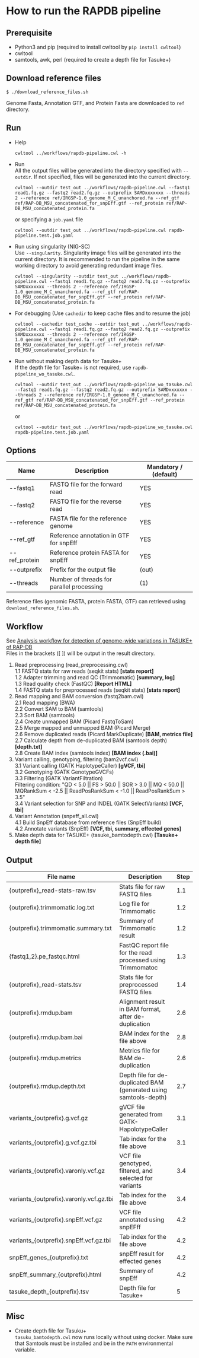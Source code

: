 # How to run the RAPDB pipeline 

## Prerequisite
- Python3 and pip (required to install cwltool by `pip install cwltool`)
- cwltool
- samtools, awk, perl (required to create a depth file for Tasuke+)

## Download reference files
```
$ ./download_reference_files.sh
```
Genome Fasta, Annotation GTF, and Protein Fasta are downloaded to `ref` directory.

## Run
- Help  
  ```
  cwltool ../workflows/rapdb-pipeline.cwl -h
  ```
- Run  
  All the output files will be generated into the directory specified with `--outdir`. If not specified, files will be generated into the current directory.
  ```
  cwltool --outdir test_out ../workflows/rapdb-pipeline.cwl --fastq1 read1.fq.gz --fastq2 read2.fq.gz --outprefix SAMDxxxxxxx --threads 2 --reference ref/IRGSP-1.0_genome_M_C_unanchored.fa --ref_gtf ref/RAP-DB_MSU_concatenated_for_snpEff.gtf --ref_protein ref/RAP-DB_MSU_concatenated_protein.fa
  ```
  or specifying a `job.yaml` file
  ```
  cwltool --outdir test_out ../workflows/rapdb-pipeline.cwl rapdb-pipeline.test.job.yaml 
  ```
- Run using singularity (NIG-SC)  
  Use `--singularity`. Singularity image files will be generated into the current directory. It is recommended to run the pipeline in the same working directory to avoid generating redundant image files.
  ```
  cwltool --singularity --outdir test_out ../workflows/rapdb-pipeline.cwl --fastq1 read1.fq.gz --fastq2 read2.fq.gz --outprefix SAMDxxxxxxx --threads 2 --reference ref/IRGSP-1.0_genome_M_C_unanchored.fa --ref_gtf ref/RAP-DB_MSU_concatenated_for_snpEff.gtf --ref_protein ref/RAP-DB_MSU_concatenated_protein.fa
- For debugging (Use `cachedir` to keep cache files and to resume the job)
  ```
  cwltool --cachedir test_cache --outdir test_out ../workflows/rapdb-pipeline.cwl --fastq1 read1.fq.gz --fastq2 read2.fq.gz --outprefix SAMDxxxxxxx --threads 2 --reference ref/IRGSP-1.0_genome_M_C_unanchored.fa --ref_gtf ref/RAP-DB_MSU_concatenated_for_snpEff.gtf --ref_protein ref/RAP-DB_MSU_concatenated_protein.fa 
  ```
- Run without making depth data for Tasuke+   
  If the depth file for Tasuke+ is not required, use `rapdb-pipeline_wo_tasuke.cwl`.
  ```
  cwltool --outdir test_out ../workflows/rapdb-pipeline_wo_tasuke.cwl --fastq1 read1.fq.gz --fastq2 read2.fq.gz --outprefix SAMDxxxxxxx --threads 2 --reference ref/IRGSP-1.0_genome_M_C_unanchored.fa --ref_gtf ref/RAP-DB_MSU_concatenated_for_snpEff.gtf --ref_protein ref/RAP-DB_MSU_concatenated_protein.fa
  ```
  or
  ```
  cwltool --outdir test_out ../workflows/rapdb-pipeline_wo_tasuke.cwl rapdb-pipeline.test.job.yaml 
  ```


## Options
|  Name  |  Description  | Mandatory / (default) |
| ---- | ---- | ---- |
|  --fastq1  |  FASTQ file for the forward read  | YES |
|  --fastq2  |  FASTQ file for the reverse read  | YES |
|  --reference  |  FASTA file for the reference genome  | YES |
|  --ref_gtf  |  Reference annotation in GTF for snpEff  | YES |
|  --ref_protein  |  Reference protein FASTA for snpEff  | YES |
|  --outprefix  |  Prefix for the output file  | (out) |
|  --threads  |  Number of threads for parallel processing | (1) |

Reference files (genomic FASTA, protein FASTA, GTF) can retrieved using `download_reference_files.sh`.

## Workflow
See [Analysis workflow for detection of genome-wide variations in TASUKE+ of RAP-DB](https://rapdb.dna.affrc.go.jp/genome-wide_variations/Analysis_workflow_for_detection_of_genome-wide_var.html)  
Files in the brackets ([ ]) will be output in the result directory.


1. Read preprocessing (read_preprocessing.cwl)  
    1.1 FASTQ stats for raw reads (seqkit stats) __[stats report]__  
    1.2 Adapter trimming and read QC (Trimmomatic) __[summary, log]__  
    1.3 Read quality check (FastQC) __[Report HTML]__  
    1.4 FASTQ stats for preprocessed reads (seqkit stats) __[stats report]__  
2. Read mapping and BAM conversion (fastq2bam.cwl)  
    2.1 Read mapping (BWA)  
    2.2 Convert SAM to BAM (samtools)  
    2.3 Sort BAM (samtools)  
    2.4 Create unmapped BAM (Picard FastqToSam)  
    2.5 Merge mapped and unmapped BAM (Picard Merge)  
    2.6 Remove duplicated reads (Picard MarkDuplicate) __[BAM, metrics file]__  
    2.7 Calculate depth from de-duplicated BAM (samtools depth) __[depth.txt]__  
    2.8 Create BAM index (samtools index) __[BAM index (.bai)]__  
3. Variant calling, genotyping, filtering (bam2vcf.cwl)  
    3.1 Variant calling (GATK HaplotypeCaller) __[gVCF, tbi]__  
    3.2 Genotyping (GATK GenotypeGVCFs)  
    3.3 Filtering (GATK VariantFiltration)   
        Filtering condition: "QD < 5.0 || FS > 50.0 || SOR > 3.0 || MQ < 50.0 || MQRankSum < -2.5 || ReadPosRankSum < -1.0 || ReadPosRankSum > 3.5"  
    3.4 Variant selection for SNP and INDEL (GATK SelectVariants) __[VCF, tbi]__  
4. Variant Annotation (snpeff_all.cwl)  
    4.1 Build SnpEff database from reference files (SnpEff build)  
    4.2 Annotate variants (SnpEff) __[VCF, tbi, summary, effected genes]__  
5. Make depth data for TASUKE+ (tasuke_bamtodepth.cwl) __[Tasuke+ depth file]__   
   

## Output
|  File name  |  Description  | Step |
| ---- | ---- | --- |
| {outprefix}_read-stats-raw.tsv | Stats file for raw FASTQ files | 1.1 |
| {outprefix}.trimmomatic.log.txt | Log file for Trimmomatic | 1.2 |
| {outprefix}.trimmomatic.summary.txt | Summary of Trimmomatic result | 1.2 |
| {fastq1,2}.pe_fastqc.html | FastQC report file for the read processed using Trimmomatoc | 1.3 |
| {outprefix}_read-stats.tsv | Stats file for preprocessed FASTQ files | 1.4 |
| {outprefix}.rmdup.bam | Alignment result in BAM format, after de-duplication | 2.6 |
| {outprefix}.rmdup.bam.bai | BAM index for the file above | 2.8 |
| {outprefix}.rmdup.metrics | Metrics file for BAM de-duplication | 2.6 |
| {outprefix}.rmdup.depth.txt | Depth file for de-duplicated BAM (generated using samtools-depth) | 2.7 |
| variants_{outprefix}.g.vcf.gz | gVCF file generated from GATK-HapolotypeCaller | 3.1 |
| variants_{outprefix}.g.vcf.gz.tbi | Tab index for the file above | 3.1 |
| variants_{outprefix}.varonly.vcf.gz | VCF file genotyped, filtered, and selected for variants | 3.4 |
| variants_{outprefix}.varonly.vcf.gz.tbi | Tab index for the file above | 3.4 |
| variants_{outprefix}.snpEff.vcf.gz | VCF file annotated using snpEFff | 4.2 |
| variants_{outprefix}.snpEff.vcf.gz.tbi | Tab index for the file above | 4.2 |
| snpEff_genes_{outprefix}.txt | snpEff result for effected genes| 4.2 |
| snpEff_summary_{outprefix}.html | Summary of snpEff | 4.2 |
| tasuke_depth_{outprefix}.tsv | Depth file for Tasuke+ | 5 |

## Misc
- Create depth file for Tasuku+  
  `tasuku_bamtodepth.cwl` now runs locally without using docker. Make sure that Samtools must be installed and be in the `PATH` environmental variable.  

